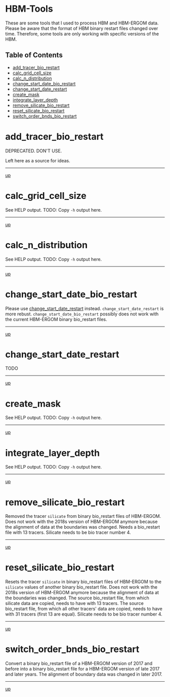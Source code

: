 # HBM-Tools

These are some tools that I used to process HBM and HBM-ERGOM data. Please be aware that the format of HBM binary restart files changed over time. Therefore, some tools are only working with specific versions of the HBM.



## Table of Contents

  * [add_tracer_bio_restart](#add_tracer_bio_restart)
  * [calc_grid_cell_size](#calc_grid_cell_size)
  * [calc_n_distribution](#calc_n_distribution)
  * [change_start_date_bio_restart](#change_start_date_bio_restart)
  * [change_start_date_restart](#change_start_date_restart)
  * [create_mask](#create_mask)
  * [integrate_layer_depth](#integrate_layer_depth)
  * [remove_silicate_bio_restart](#remove_silicate_bio_restart)
  * [reset_silicate_bio_restart](#reset_silicate_bio_restart)
  * [switch_order_bnds_bio_restart](#switch_order_bnds_bio_restart)


# add_tracer_bio_restart
  
  DEPRECATED. DON'T USE.
  
  Left here as a source for ideas.
  
-------

[up](#HBM-Tools)

# calc_grid_cell_size

See HELP output. TODO: Copy `-h` output here.


-------

[up](#HBM-Tools)

# calc_n_distribution

See HELP output. TODO: Copy `-h` output here.


-------

[up](#HBM-Tools)

# change_start_date_bio_restart

  Please use [change_start_date_restart](#change_start_date_restart) instead. `change_start_date_restart` is more rebust. `change_start_date_bio_restart` possibly does not work with the current HBM-ERGOM binary bio_restart files.

-------

[up](#HBM-Tools)

# change_start_date_restart

TODO

-------

[up](#HBM-Tools)

# create_mask

See HELP output. TODO: Copy `-h` output here.


-------

[up](#HBM-Tools)

# integrate_layer_depth

See HELP output. TODO: Copy `-h` output here.

-------

[up](#HBM-Tools)

# remove_silicate_bio_restart

  Removed the tracer `silicate` from binary bio_restart files of HBM-ERGOM. Does not work with the 2018s version of HBM-ERGOM anymore because the alignment of data at the boundaries was changed. Needs a bio_restart file with 13 tracers. Silicate needs to be bio tracer number 4.

-------

[up](#HBM-Tools)

# reset_silicate_bio_restart

  Resets the tracer `silicate` in binary bio_restart files of HBM-ERGOM to the `silicate` values of another binary bio_restart file. Does not work with the 2018s version of HBM-ERGOM anymore because the alignment of data at the boundaries was changed. The source bio_restart file, from which silicate data are copied, needs to have with 13 tracers. The source bio_restart file, from which all other tracers' data are copied, needs to have with 31 tracers (first 13 are equal).  Silicate needs to be bio tracer number 4.

-------

[up](#HBM-Tools)

# switch_order_bnds_bio_restart

  Convert a binary bio_restart file of a HBM-ERGOM version of 2017 and before into a binary bio_restart file for a HBM-ERGOM version of late 2017 and later years. The alignment of boundary data was changed in later 2017.

-------

[up](#HBM-Tools)

